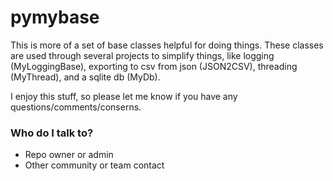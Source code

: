 # pymybase #

This is more of a set of base classes helpful for doing things.  These classes are used through several projects to simplify things, like logging (MyLoggingBase), exporting to csv from json (JSON2CSV), threading (MyThread), and a sqlite db (MyDb).

I enjoy this stuff, so please let me know if you have any questions/comments/conserns.

### Who do I talk to? ###

* Repo owner or admin
* Other community or team contact